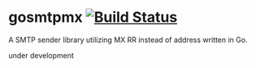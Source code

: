 # gosmtpmx [![Build Status](https://travis-ci.org/nabeken/gosmtpmx.png?branch=master)](https://travis-ci.org/nabeken/gosmtpmx)

A SMTP sender library utilizing MX RR instead of address written in Go.

under development

